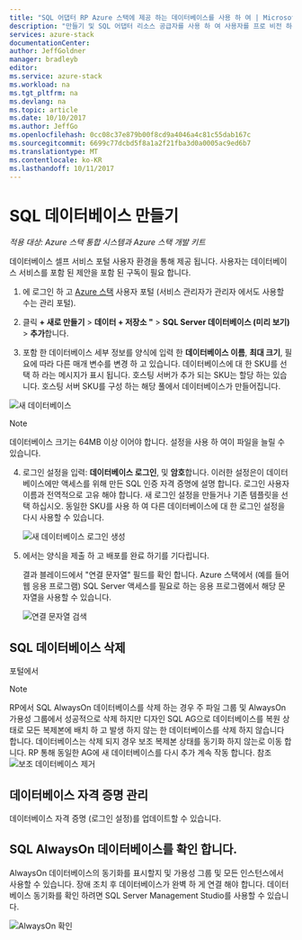 ```yaml
---
title: "SQL 어댑터 RP Azure 스택에 제공 하는 데이터베이스를 사용 하 여 | Microsoft Docs"
description: "만들기 및 SQL 어댑터 리소스 공급자를 사용 하 여 사용자를 프로 비전 하는 SQL 데이터베이스를 관리 하는 방법"
services: azure-stack
documentationCenter: 
author: JeffGoldner
manager: bradleyb
editor: 
ms.service: azure-stack
ms.workload: na
ms.tgt_pltfrm: na
ms.devlang: na
ms.topic: article
ms.date: 10/10/2017
ms.author: JeffGo
ms.openlocfilehash: 0cc08c37e879b00f8cd9a4046a4c81c55dab167c
ms.sourcegitcommit: 6699c77dcbd5f8a1a2f21fba3d0a0005ac9ed6b7
ms.translationtype: MT
ms.contentlocale: ko-KR
ms.lasthandoff: 10/11/2017
---
```

# <a name="create-sql-databases"></a>SQL 데이터베이스 만들기

*적용 대상: Azure 스택 통합 시스템과 Azure 스택 개발 키트*

데이터베이스 셀프 서비스 포털 사용자 환경을 통해 제공 됩니다. 사용자는 데이터베이스 서비스를 포함 된 제안을 포함 된 구독이 필요 합니다.

1. 에 로그인 하 고 [Azure 스택](azure-stack-poc.md) 사용자 포털 (서비스 관리자가 관리자 에서도 사용할 수는 관리 포털).

2. 클릭 **+ 새로 만들기** &gt; **데이터 + 저장소 "** &gt; **SQL Server 데이터베이스 (미리 보기)** &gt; **추가**합니다.

3. 포함 한 데이터베이스 세부 정보를 양식에 입력 한 **데이터베이스 이름**, **최대 크기**, 필요에 따라 다른 매개 변수를 변경 하 고 있습니다. 데이터베이스에 대 한 SKU를 선택 하 라는 메시지가 표시 됩니다. 호스팅 서버가 추가 되는 SKU는 할당 하는 있습니다. 호스팅 서버 SKU를 구성 하는 해당 풀에서 데이터베이스가 만들어집니다.

  ![새 데이터베이스](./media/azure-stack-sql-rp-deploy/newsqldb.png)

  >[!NOTE]
  > 데이터베이스 크기는 64MB 이상 이어야 합니다. 설정을 사용 하 여이 파일을 늘릴 수 있습니다.

4. 로그인 설정을 입력: **데이터베이스 로그인**, 및 **암호**합니다. 이러한 설정은이 데이터베이스에만 액세스를 위해 만든 SQL 인증 자격 증명에 설명 합니다. 로그인 사용자 이름과 전역적으로 고유 해야 합니다. 새 로그인 설정을 만들거나 기존 템플릿을 선택 하십시오. 동일한 SKU를 사용 하 여 다른 데이터베이스에 대 한 로그인 설정을 다시 사용할 수 있습니다.

    ![새 데이터베이스 로그인 생성](./media/azure-stack-sql-rp-deploy/create-new-login.png)


5. 에서는 양식을 제출 하 고 배포를 완료 하기를 기다립니다.

    결과 블레이드에서 "연결 문자열" 필드를 확인 합니다. Azure 스택에서 (예를 들어 웹 응용 프로그램) SQL Server 액세스를 필요로 하는 응용 프로그램에서 해당 문자열을 사용할 수 있습니다.

    ![연결 문자열 검색](./media/azure-stack-sql-rp-deploy/sql-db-settings.png)

## <a name="delete-sql-databases"></a>SQL 데이터베이스 삭제
포털에서

>[!NOTE]
>
>RP에서 SQL AlwaysOn 데이터베이스를 삭제 하는 경우 주 파일 그룹 및 AlwaysOn 가용성 그룹에서 성공적으로 삭제 하지만 디자인 SQL AG으로 데이터베이스를 복원 상태로 모든 복제본에 배치 하 고 발생 하지 않는 한 데이터베이스를 삭제 하지 않습니다 합니다. 데이터베이스는 삭제 되지 경우 보조 복제본 상태를 동기화 하지 않는로 이동 합니다. RP 통해 동일한 AG에 새 데이터베이스를 다시 추가 계속 작동 합니다. 참조 ![보조 데이터베이스 제거](https://docs.microsoft.com/sql/database-engine/availability-groups/windows/remove-a-secondary-database-from-an-availability-group-sql-server)

## <a name="manage-database-credentials"></a>데이터베이스 자격 증명 관리
데이터베이스 자격 증명 (로그인 설정)를 업데이트할 수 있습니다.

## <a name="verify-sql-alwayson-databases"></a>SQL AlwaysOn 데이터베이스를 확인 합니다.
AlwaysOn 데이터베이스의 동기화를 표시할지 및 가용성 그룹 및 모든 인스턴스에서 사용할 수 있습니다. 장애 조치 후 데이터베이스가 완벽 하 게 연결 해야 합니다. 데이터베이스 동기화를 확인 하려면 SQL Server Management Studio를 사용할 수 있습니다.

![AlwaysOn 확인](./media/azure-stack-sql-rp-deploy/verifyalwayson.png)
